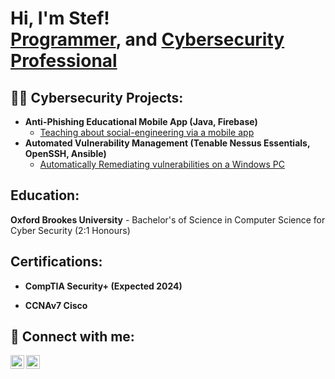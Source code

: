 <h1>Hi, I'm Stef! <br/><a href="https://github.com/stefancooke">Programmer</a>, and <a href="https://www.stefancooke.tech/">Cybersecurity Professional</a>

<h2>👨‍💻 Cybersecurity Projects:</h2>

- <b>Anti-Phishing Educational Mobile App (Java, Firebase)</b>
  - [Teaching about social-engineering via a mobile app](https://github.com/stefancooke/cybernet2)
 - <b>Automated Vulnerability Management (Tenable Nessus Essentials, OpenSSH, Ansible)</b>
    - [Automatically Remediating vulnerabilities on a Windows PC](https://github.com/stefancooke/Vulnerability-Management-Tenable-Nessus-Essentials-)
<!--- <b>Full Stack Web App (React, NodeJS, Azure, and Machine Learning Components)</b>
  - [Image Analysis Middleware](https://github.com/joshmadakor1/4chan-Image-Analysis-Middleware-C964) <b><i>(Potentially NSFW)</b></i>
- <b>PowerShell</b>
  - [Windows EventLog: Failed RDP Logins Source IP to full GeoData Conversion](https://github.com/joshmadakor1/Sentinel-Lab)
  - [JWipe (Disk Wiping Utility)](https://github.com/joshmadakor1/Jwipe.PowerShell)
  - [Active Directory Bulk User Creation](https://github.com/joshmadakor1/AD_PS)
  - [FIM (File Integrity Monitor)](https://github.com/joshmadakor1/PowerShell-Integrity-FIM)
- <b>C# (.NET Desktop Applications)</b>
  - [Ransomware Proof of Concept (Encrypter)](https://github.com/joshmadakor1/EncrypterPOC)
  - [Ransomware Proof of Concept (Decrypter)](https://github.com/joshmadakor1/DecrypterPOC)
  - [Keylogger with Email Capability](https://github.com/joshmadakor1/Key-Logger-With-Email)
- <b>Python</b>
  - [Package Delivery Application (Datastructures and Algorithms Demo)](https://github.com/joshmadakor1/Package-Delivery-Pathfinding-Algorithm)

<h2>📺 Popular YouTube Videos</h2>

- [How to get into Cybersecurity Starting From Zero](https://www.youtube.com/watch?v=a83ASGn_V_s)
- [A Day in the Life of a Cybersecurity Anayst](https://www.youtube.com/watch?v=uHy3oM7NnoU)
- [How to Create a KeyLogger (C#)](https://www.youtube.com/watch?v=N-L9hklSlNk)
- [Ransomware Demonstration (C#)](https://www.youtube.com/watch?v=OfvdQeh79s0)
- [Is WGU Legit?](https://www.youtube.com/watch?v=E2MwRWxDBkA)
-->
<h2> Education:</h2>
<b> Oxford Brookes University</b>
- Bachelor's of Science in Computer Science for Cyber Security (2:1 Honours)

<h2> Certifications:</h2>
  
  - <b>CompTIA Security+ (Expected 2024)</b>
  
  - <b>CCNAv7 Cisco</b>


<h2> 🤳 Connect with me:</h2>

[<img align="left" alt="StefanCooke | LinkedIn" width="22px" src="https://cdn.jsdelivr.net/npm/simple-icons@v3/icons/linkedin.svg" />][linkedin]
[<img align="left" alt="StefanCooke | Website" width="22px" src="https://github.com/stefancooke/stefancooke/assets/119261557/2d47e78e-89d1-4176-ad07-168bb7a4a0a5" />][website]

[linkedin]:https://www.linkedin.com/in/istefancooke/
[website]: https://stefancooke.tech/ 

<!--


Here are some ideas to get you started:

- 🔭 I’m currently working on ...
- 🌱 I’m currently learning ...
- 👯 I’m looking to collaborate on ...
- 🤔 I’m looking for help with ...
- 💬 Ask me about ...
- 📫 How to reach me: ...
- 😄 Pronouns: ...
- ⚡ Fun fact: ...
-->
